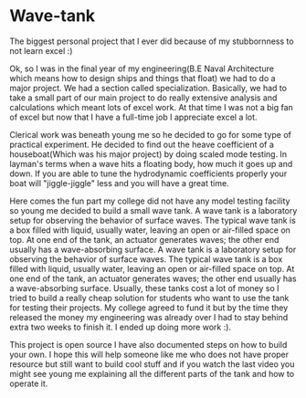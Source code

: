 # Wave-tank
The biggest personal project that I ever did because of my stubbornness to not learn excel :) 

Ok, so I was in the final year of my engineering(B.E Naval Architecture which means how to design ships and things that float) we had to do a major project. We had a section called specialization. Basically, we had to take a small part of our main project to do really extensive analysis and calculations which meant lots of excel work. At that time I was not a big fan of excel but now that I have a full-time job I appreciate excel a lot.

Clerical work was beneath young me so he decided to go for some type of practical experiment. He decided to find out the heave coefficient of a houseboat(Which was his major project) by doing scaled mode testing. In layman's terms when a wave hits a floating body, how much it goes up and down. If you are able to tune the hydrodynamic coefficients properly your boat will "jiggle-jiggle" less and you will have a great time.

Here comes the fun part my college did not have any model testing facility so young me decided to build a small wave tank. A wave tank is a laboratory setup for observing the behavior of surface waves. The typical wave tank is a box filled with liquid, usually water, leaving an open or air-filled space on top. At one end of the tank, an actuator generates waves; the other end usually has a wave-absorbing surface.
A wave tank is a laboratory setup for observing the behavior of surface waves. The typical wave tank is a box filled with liquid, usually water, leaving an open or air-filled space on top. At one end of the tank, an actuator generates waves; the other end usually has a wave-absorbing surface.
Usually, these tanks cost a lot of money so I tried to build a  really cheap solution for students who want to use the tank for testing their projects. My college agreed to fund it but by the time they released the money my engineering was already over I had to stay behind extra two weeks to finish it. I ended up doing more work :).

This project is open source I have also documented steps on how to build your own. I hope this will help someone like me who does not have proper resource but still want to build cool stuff and if you watch the last video you might see young me explaining all the different parts of the tank and how to operate it.
